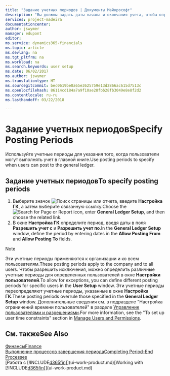 ```yaml
---
title: "Задание учетных периодов | Документы Майкрософт"
description: "Вы должны задать даты начала и окончания учета, чтобы определить, когда пользователи могут осуществлять учет в главной книге."
services: project-madeira
documentationcenter: 
author: jswymer
manager: edupont
editor: 
ms.service: dynamics365-financials
ms.topic: article
ms.devlang: na
ms.tgt_pltfrm: na
ms.workload: na
ms.search.keywords: user setup
ms.date: 06/02/2017
ms.author: jswymer
ms.translationtype: HT
ms.sourcegitcommit: bec0619be0a65e3625759e13d2866ac615d7513c
ms.openlocfilehash: 86114cd184a7a9f10ae28fbb28fb3049e8e8f2d2
ms.contentlocale: ru-ru
ms.lasthandoff: 03/22/2018

---
```

# <a name="specify-posting-periods"></a><span data-ttu-id="54ca4-103">Задание учетных периодов</span><span class="sxs-lookup"><span data-stu-id="54ca4-103">Specify Posting Periods</span></span>
<span data-ttu-id="54ca4-104">Используйте учетные периоды для указания того, когда пользователи могут выполнять учет в главной книге.</span><span class="sxs-lookup"><span data-stu-id="54ca4-104">Use posting periods to specify when users can post to the general ledger.</span></span>  

## <a name="to-specify-posting-periods"></a><span data-ttu-id="54ca4-105">Задание учетных периодов</span><span class="sxs-lookup"><span data-stu-id="54ca4-105">To specify posting periods</span></span>
1. <span data-ttu-id="54ca4-106">Выберите значок ![Поиск страницы или отчета](media/ui-search/search_small.png "Значок поиска страницы или отчета"), введите **Настройка ГК**, а затем выберите связанную ссылку.</span><span class="sxs-lookup"><span data-stu-id="54ca4-106">Choose the ![Search for Page or Report](media/ui-search/search_small.png "Search for Page or Report icon") icon, enter **General Ledger Setup**, and then choose the related link.</span></span>  
2. <span data-ttu-id="54ca4-107">В окне **Настройка ГК** определите период, введя даты в поля **Разрешить учет с** и **Разрешить учет по**.</span><span class="sxs-lookup"><span data-stu-id="54ca4-107">In the **General Ledger Setup** window, define the period by entering dates in the **Allow Posting From** and **Allow Posting To** fields.</span></span>  

> [!NOTE]  
>   <span data-ttu-id="54ca4-108">Эти учетные периоды применяются к организации и ко всем пользователям.</span><span class="sxs-lookup"><span data-stu-id="54ca4-108">These posting periods apply to the company and to all users.</span></span> <span data-ttu-id="54ca4-109">Чтобы разрешить исключения, можно определить различные учетные периоды для определенных пользователей в окне **Настройки пользователей**.</span><span class="sxs-lookup"><span data-stu-id="54ca4-109">To allow for exceptions, you can define different posting periods for specific users in the **User Setup** window.</span></span> <span data-ttu-id="54ca4-110">Эти учетные периоды переопределяют учетные периоды, указанные в окне **Настройка ГК**.</span><span class="sxs-lookup"><span data-stu-id="54ca4-110">These posting periods overrule those specified in the **General Ledger Setup** window.</span></span> <span data-ttu-id="54ca4-111">Дополнительные сведения см. в подразделе "Настройка ограничений времени пользователей" в разделе [Управление пользователями и разрешениями](ui-how-users-permissions.md).</span><span class="sxs-lookup"><span data-stu-id="54ca4-111">For more information, see the "To set up user time constraints" section in [Manage Users and Permissions](ui-how-users-permissions.md).</span></span>

## <a name="see-also"></a><span data-ttu-id="54ca4-112">См. также</span><span class="sxs-lookup"><span data-stu-id="54ca4-112">See Also</span></span>
[<span data-ttu-id="54ca4-113">Финансы</span><span class="sxs-lookup"><span data-stu-id="54ca4-113">Finance</span></span>](finance.md)  
[<span data-ttu-id="54ca4-114">Выполнение процессов завершения периода</span><span class="sxs-lookup"><span data-stu-id="54ca4-114">Completing Period-End Processes</span></span>](year-how-complete-period-end-processes.md)  
<span data-ttu-id="54ca4-115">[Работа с [!INCLUDE[d365fin](includes/d365fin_md.md)]](ui-work-product.md)</span><span class="sxs-lookup"><span data-stu-id="54ca4-115">[Working with [!INCLUDE[d365fin](includes/d365fin_md.md)]](ui-work-product.md)</span></span>

